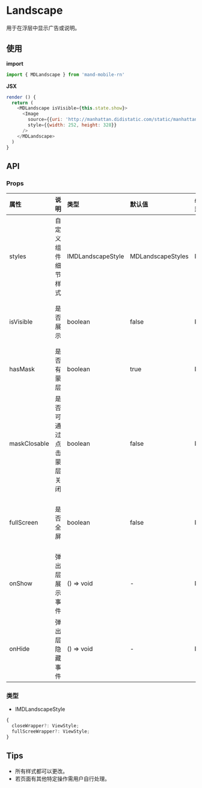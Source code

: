 # Landscape

用于在浮层中显示广告或说明。

## 使用

**import**

```js
import { MDLandscape } from 'mand-mobile-rn'
```

**JSX**

```js
render () {
  return (
    <MDLandscape isVisible={this.state.show}>
      <Image
        source={{uri: 'http://manhattan.didistatic.com/static/manhattan/do1_6VL7HL8TYaUMsIfygfpz'}}
        style={{width: 252, height: 328}}
      />
    </MDLandscape>
  )
}
```

## API

### Props

| 属性         | 说明                   | 类型              | 默认值            | 必须 | 备注         |
| :----------- | :--------------------- | :---------------- | :---------------- | :--- | :----------- |
| styles       | 自定义组件细节样式     | IMDLandscapeStyle | MDLandscapeStyles | N    |              |
| isVisible    | 是否展示               | boolean           | false             | N    | 空信息图片   |
| hasMask      | 是否有蒙层             | boolean           | true              | N    |              |
| maskClosable | 是否可通过点击蒙层关闭 | boolean           | false             | N    |              |
| fullScreen   | 是否全屏               | boolean           | false             | N    | 按钮对象数组 |
| onShow       | 弹出层展示事件         | () => void        | -                 | N    | 按钮对象数组 |
| onHide       | 弹出层隐藏事件         | () => void        | -                 | N    | 按钮对象数组 |

### 类型

- IMDLandscapeStyle

```js
{
  closeWrapper?: ViewStyle;
  fullScreeWrapper?: ViewStyle;
}
```

## Tips

- 所有样式都可以更改。
- 若页面有其他特定操作需用户自行处理。
